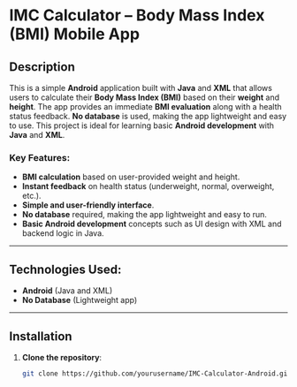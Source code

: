 # IMC Calculator – Body Mass Index (BMI) Mobile App

## Description

This is a simple **Android** application built with **Java** and **XML** that allows users to calculate their **Body Mass Index (BMI)** based on their **weight** and **height**. The app provides an immediate **BMI evaluation** along with a health status feedback. **No database** is used, making the app lightweight and easy to use. This project is ideal for learning basic **Android development** with **Java** and **XML**.

### Key Features:
- **BMI calculation** based on user-provided weight and height.
- **Instant feedback** on health status (underweight, normal, overweight, etc.).
- **Simple and user-friendly interface**.
- **No database** required, making the app lightweight and easy to run.
- **Basic Android development** concepts such as UI design with XML and backend logic in Java.

---

## Technologies Used:
- **Android** (Java and XML)
- **No Database** (Lightweight app)

---

## Installation

1. **Clone the repository**:

   ```bash
   git clone https://github.com/yourusername/IMC-Calculator-Android.git
